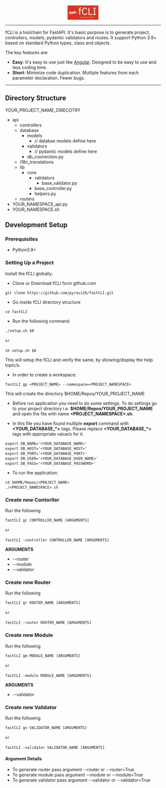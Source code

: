 <p align="center">
    <a href="#"><img src="https://github.com/pyravi26/fastCLI/blob/main/logo_20230103.png?raw=true" alt="fastCLI" width="20%" /></a>
</p>

---

fCLI is a toolchain for FastAPI. It's basic purpose is to generate project, controllers, models, pydantic validators and routes. It support Python 3.9+ based on standard Python types, class and objects.

The key features are:

* **Easy**: It's easy to use just like <a href="https://github.com/angular/angular">Angular</a>. Designed to be easy to use and less coding time. 
* **Short**: Minimize code duplication. Multiple features from each parameter declaration. Fewer bugs.


---

## Directory Structure

YOUR_PROJECT_NAME_DIRECOTRY
- api
    - controllers
    - database
        - models
            - // databse models define here
        - validators
            - // pydantic models define here
        - db_coonection.py
    - i18n_translations
    - lib
        - core
            - validators
                - base_validator.py
            - base_controller.py
            - helpers.py
    - routers
- YOUR_NAMESPACE_api.py
- YOUR_NAMESPACE.sh


## Development Setup

### Prerequisites

- Python3.9+


### Setting Up a Project

Install the fCLI globally:

- Clone or Download fCLI form github.com

```
git clone https://github.com/pyravi26/fastCLI.git
```

- Go inside fCLI directory structure

```
cd fastCLI
```

- Run the following command

```
./setup.sh $0

or

sh setup.sh $0
```

This will setup the fCLI and verify the same, by showing/display the help topic/s.

- In order to create a workspace:

```
fastCLI gp <PROJECT_NAME> --namespace=<PROJECT_NAMESPACE>
```
This will create the directory $HOME/Repos/YOUR_PROJECT_NAME

- Before run application you need to do some settings. To do settings go to your project directory i.e. **$HOME/Repos/YOUR_PROJECT_NAME** and open the file with name **<PROJECT_NAMESPACE>.sh**. 

- In this file you have found multiple **export** command with **<YOUR_DATABASE_*>** tags. Please replace **<YOUR_DATABASE_*>** tags with appropriate value/s for it.

```
export DB_NAME='<YOUR_DATABASE_NAME>'
export DB_HOST='<YOUR_DATABASE_HOST>'
export DB_PORT='<YOUR_DATABASE_PORT>'
export DB_USER='<YOUR_DATABASE_USER_NAME>'
export DB_PASS='<YOUR_DATABASE_PASSWORD>'
```

- To run the application:

```
cd $HOME/Repos/<PROJECT_NAME>
./<PROJECT_NAMESPACE>.sh
```

### Create new Contorller

Run the following

```
fastCLI gc CONTROLLER_NAME [ARGUMENTS]

or 

fastCLI -controller CONTROLLER_NAME [ARGUMENTS]
```

**ARGUMENTS**

* --router 
* --module 
* --validator


### Create new Router

Run the following

```
fastCLI gr ROUTER_NAME [ARGUMENTS]

or 

fastCLI -router ROUTER_NAME [ARGUMENTS]
```


### Create new Module

Run the following

```
fastCLI gm MODULE_NAME [ARGUMENTS]

or 

fastCLI -module MODULE_NAME [ARGUMENTS]
```

**ARGUMENTS**

* --validator


### Create new Validator

Run the following

```
fastCLI gv VALIDATOR_NAME [ARGUMENTS]

or 

fastCLI -validator VALIDATOR_NAME [ARGUMENTS]
```


#### Argument Details

- To generate router pass argument --router or --router=True 
- To generate module pass argument --module or --module=True 
- To generate validator pass argument --validator or --validator=True 
